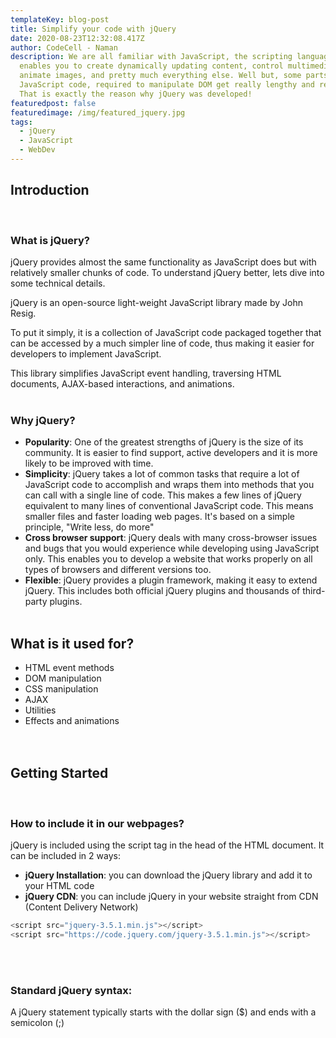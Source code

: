 ```yaml
---
templateKey: blog-post
title: Simplify your code with jQuery
date: 2020-08-23T12:32:08.417Z
author: CodeCell - Naman
description: We are all familiar with JavaScript, the scripting language that
  enables you to create dynamically updating content, control multimedia,
  animate images, and pretty much everything else. Well but, some parts of
  JavaScript code, required to manipulate DOM get really lengthy and repetitive.
  That is exactly the reason why jQuery was developed!
featuredpost: false
featuredimage: /img/featured_jquery.jpg
tags:
  - jQuery
  - JavaScript
  - WebDev
---
```

## Introduction

<br>

### What is jQuery?

jQuery provides almost the same functionality as JavaScript does but with relatively smaller chunks of code. To understand jQuery better, lets dive into some technical details.

jQuery is an open-source light-weight JavaScript library made by John Resig.

To put it simply, it is a collection of JavaScript code packaged together that can be accessed by a much simpler line of code, thus making it easier for developers to implement JavaScript.

This library simplifies JavaScript event handling, traversing HTML documents, AJAX-based interactions, and animations.
<br>
<br>

### Why jQuery?

* **Popularity**: One of the greatest strengths of jQuery is the size of its community. It is easier to find support, active developers and it is more likely to be improved with time.
* **Simplicity**: jQuery takes a lot of common tasks that require a lot of JavaScript code to accomplish and wraps them into methods that you can call with a single line of code. This makes a few lines of jQuery equivalent to many lines of conventional JavaScript code. This means smaller files and faster loading web pages. It's based on a simple principle, "Write less, do more"
* **Cross browser support**: jQuery deals with many cross-browser issues and bugs that you would experience while developing using JavaScript only. This enables you to develop a website that works properly on all types of browsers and different versions too.
* **Flexible**: jQuery provides a plugin framework, making it easy to extend jQuery. This includes both official jQuery plugins and thousands of third-party plugins.
  <br>
  <br>

## What is it used for?

* HTML event methods
* DOM manipulation
* CSS manipulation
* AJAX
* Utilities
* Effects and animations
  <br>
  <br>
  <br>

## Getting Started

<br>

### How to include it in our webpages?

jQuery is included using the script tag in the head of the HTML document.
It can be included in 2 ways:

* **jQuery Installation**: you can download the jQuery library and add it to your HTML code
* **jQuery CDN**: you can include jQuery in your website straight from CDN (Content Delivery Network)

```javascript
<script src="jquery-3.5.1.min.js"></script>
<script src="https://code.jquery.com/jquery-3.5.1.min.js"></script>
```

<br>
<br>

### Standard jQuery syntax:

A jQuery statement typically starts with the dollar sign ($) and ends with a semicolon (;)

**<script> element** : since jQuery is a javaScript library, code can be placed inside the script element. However, replacing it with an external javaScript file is prefered

```javascript
<script>
	$document.ready(function(){
		// some code to execute...
		alert("Hello World!")
	});
</script>
```

The code in the script tag can be read as,  **$(selector).ready(handler);**

* **$(selector)** : selects the HTML elements from the DOM tree to be manipulated
* **ready()** : method to be executed safely as soon as the DOM hierarchy/selector has been fully constructed
* **handler** : a function containing a set of instructions to be executed, when the method '.ready()' is triggered. It can be a pre-defined or an anonymous function
  <br>
  <br>

### DOM Manipulation

#### What is DOM? A brief overview…

DOM or Document Object Model is a representation of the web page or document, which can be modified with a scripting language such as JavaScript according to MDN.

It characterizes the DOM HTML document as a hierarchical tree structure and each element in the document tree is called a Node.

![DOM Tree](https://lh3.googleusercontent.com/proxy/1q1fJ9hm26NgBE3OPdx3_OlaUBImLuOgeRc_0XvRoMcX358_cZMyJkS8jEo5vra8FCSewBcdhjOcvZMqp8MpW7CWQm8BWlg42Tf3H9lmJzn6-WM5SDnVgmiA12EI5dR-7rcHMmd8Eg "DOM Tree")

DOM nodes represent all tags that make up the HMTL, it is through this hierarchy that the elements can be accessed through JavaScript/jQuery. With the DOM, programmers can build documents, navigate their structure, and add, modify, or delete elements and content.

#### Manipulating DOM

* Get or Set Contents and Values

Some jQuery methods can be used to either assign or read some value on a selection. A few of these methods are text() html(), attr(), and val().

Methods are called with no argument, are referred to as a getters, because they get (or read) the value of the element.

Methods are called with a value as an argument, are referred to as a setter because it sets (or assigns) that value.

```javascript
<script>
	// get html content
	$(".show-text").html();
	// set new value
	$(".show-text").html("<p>Hello World!</p>");
</script>
```

<br>

* CSS Method

The jQuery css() method is used to get the computed value of a CSS property or set one or more CSS properties for the selected elements.

```javascript
<script>
	// get css values
	$("h1").css("color");
	$("h1").css("background");
	// set new css values
	$("h1").css({
		color: "red",
		background: "pink"
	});
</script>
```

<br>

* CSS Classes Manipulation

addClass(), removeClass(), toggleClass(), etc. are some methods to manipulate the CSS classes assigned to HTML elements. For example, disable and change the color of a button once clicked through a css class.

```javascript
<script>
	// toggle styling in click
	$("button").on("click", function(){
		$(this).toggleClass("highlight");
	});
</script>
```

<br>

* Insert New Content

Methods, like append(), prepend(), html(), text(), before(), after(), wrap() etc. allows us to insert new content inside an existing element.

* Remove Elements or Contents

Methods, such as empty(), remove(), unwrap() etc. to remove existing HTML elements or contents from the document.
  <br>
  <br>

### jQuery effects

jQuery enables us to add effects to our web page. The most used effects are fade, slide, hide/show methods.

![](/img/jq_effs.jpg "jQuery Effects")

<br>

* Hide/Show:

The hide() method simply sets the inline style display: none for the selected elements. Conversely, the show() method restores the display properties of the matched set of elements to whatever they initially were—typically block, inline, or inline-block.

* Fade

jQuery fadeIn() and fadeOut() methods are used to display or hide the HTML elements by gradually increasing or decreasing their opacity.

* Slide

jQuery slideUp() and slideDown() methods to display or hide the HTML elements by gradually increasing or decreasing their opacity.

Note: toggle(), fadeToggle(), slideToggle() are used to switch between hide/show, fade, and slide respectively based on it's current state.

```javascript
<script>
	$(".hide-btn").click(function(){
		$("p").hide();
	});
	$(".hide-btn").click(function(){
		$("p").show();
	});
</script>
```

<br>

```javascript
<script>
	//equivalent code
	$(".toggle-btn").click(function(){
		$("p").toggle();
	})
</script>
```

Note: You can optionally specify the duration or speed parameter for the all of the above methods to control how long the animation will run. Durations can be specified either using one of the predefined string 'slow' or 'fast', or in a number of milliseconds; higher values indicate slower animations.

Other effects methods include animation, stop, chaining, callback and many more...
<br>
<br>

## Ending Note

jQuery is the most outstanding cross-browser JavaScript library compiled for ease of client-side scripting of HTML. As jQuery is built on top of JavaScript, it provides all the functionalities of JavaScript.

We can say from above points jQuery is enhanced version of JavaScript. jQuery has tons of impressive effects, it is often used by web designers to make their designs much lovable and elegant. It minimizes tasks of web developers to great extent, by providing instant plugins.

There's still a lot of functionality that jQuery provides, to get a detailed insight into it, don't refrain to use the [official documentation](https://jquery.com/).